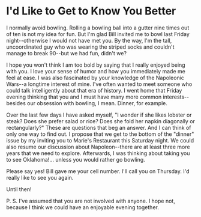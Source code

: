 # I'd Like to Get to Know You Better #

I normally avoid bowling. Rolling a bowling ball into a gutter nine times out of ten is not my idea for fun. But I'm glad Bill invited me to bowl last Friday night--otherwise I would not have met you. By the way, I'm the tall, uncoordinated guy who was wearing the striped socks and couldn't manage to break 90--but we had fun, didn't we?

I hope you won't think I am too bold by saying that I really enjoyed being with you. I love your sense of humor and how you immediately made me feel at ease. I was also fascinated by your knowledge of the Napoleonic Wars--a longtime interest of mine. I've often wanted to meet someone who could talk intelligently about that era of history. I went home that Friday evening thinking that you and I must have many more common interests--besides our obsession with bowling, I mean. Dinner, for example.

Over the last few days I have asked myself, "I wonder if she likes lobster or steak? Does she prefer salad or rice? Does she fold her napkin diagonally or rectangularly?" These are questions that beg an answer. And I can think of only one way to find out. I propose that we get to the bottom of the "dinner" issue by my inviting you to Marie's Restaurant this Saturday night. We could also resume our discussion about Napoleon--there are at least three more years that we need to explore. Afterwards, I was thinking about taking you to see Oklahoma!... unless you would rather go bowling.

Please say yes! Bill gave me your cell number. I'll call you on Thursday. I'd really like to see you again.

Until then!

P. S. I've assumed that you are not involved with anyone. I hope not, because I think we could have an enjoyable evening together.


